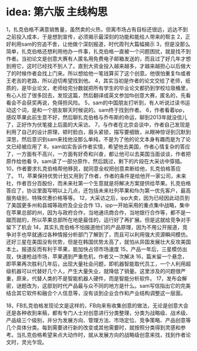 # idea: 第六版 主线构思



1，扎克伯格不满意销售量，虽然卖的火热，但离市场占有目标还很远，远达不到之前投入成本，于是想到宣传，必须揭示最深刻的功能和能给人带来的帮主
2，正好利用sam的穷追不舍，让他做个深刻报道，时代周刊大篇幅揭示
3，但是没那么简单，扎克伯格还想利用他办一件事，扎克伯格一直被一个问题困扰，就是找不到作者。当初论文是创意大赛有人匿名用免费电子邮箱发送的，而且过了好几年才想到用它，这时已经找不到人了。直到大资金投入越来越多，才越来越担心以后做大了的时候作者会找上门来。所以想给他一笔钱算买了这个创意。他很怕重复fb或者王老吉的老路，所以迫切希望找到他。
4，其实当初是作者的论文交给了老师，纸质的，是毕业论文，老师给完分数就把所有学生的毕业论文都扔到学校垃圾桶里，有心人捡了很多回去，发现这篇，然后翻译成英文参加fb创意大赛，匿名的，先看看会不会获奖再说，免得担风险。
5，sam的中国朋友打听到，有人听说过读书运动这个词，是和一个朋友聊天时候说的。sam终于找到作者。
6，作者看着ipp，感叹苹果此前生意不好，然后聊扎克伯格与乔布斯的命运，聊到2013年就没信儿了，正好作为伏笔接上后面的大采访。
7，与作者在北京会谈中，作者自己发现是利用了自己的设计原理，顿时脸白，眉头紧锁，描写要细致，从眼神惊讶到沉默到深思，然后意识到sam来找他没那么单纯，不是为了他的论文本身有趣而是为了论文已经被应用了
8，sam如实告诉作者实情，希望他去美国，作者心情复杂的答应了，一方面有不高兴，一方面有好奇和兴奋，都让他可以去美国当面谈谈，作者把原作给他看
9，sam读了一部分原作，然后跳过，剩下的片段在大采访中穿插。
10，作者要求扎克伯格帮他移民，就同意全权把创意卖断给他，扎克伯格答应了。
11，苹果保持优势计划又用到了作者，作者的条件是给他开一家公司，未来社，作者百分百股份，而未来社第一个生意就是将解决方案提供给苹果。扎克伯格答应了，协议里面写明以上几点，还包括未来社列苹果和fb为第一优先客户，最高服务级别，特殊优惠价格等等。
12，大采访之后，ipp大卖，因为已经因此动员到了美国更多州和县城等政府及企业合作
13，ipp一开始采用的重点集中战略，集中在苹果总部的州，因为与政府合作，当地通讯商合作，当地银行合作等，都不是一蹴而就的，所以苹果总部所在地是最佳的，运行好了再扩展。但是这就给竞争对手留下了机会
14，其实扎克伯格不怕报道他们的产品原理，因为不用公开报道，竞争对手也早就通过各种情报分析部门了解到了，而且可以利用强大资源瞬间模仿。还好三星在美国没有优势，但是在韩国优势太高了，就怕从异国发展壮大反攻美国本土。报道反而有利于苹果，能加快占领市场速度
15，产品一年后，三星模仿出现，快速枪战市场，苹果遇到严重危机，作者又一次解决
16，篇末留一个悬念，即苹果再次胜利几年后，出现大量社会问题，即机器智能取代员工，一个人利用超级机器可以代替好几个人，产生大量失业，就降低了销量。这里涉及的问题很严重，原来，代替人类的不是智能机器人硬件，而是智能分析软件。
17，发布会解密，谜题改为，这部划时代产品最与众不同的地方是什么。sam写信指出它的完美结合其它软件和融合个人信息等，没有谈到企业合作和产业结构调整这一层面。

18，FB扎克伯格发现论文是这样的，FB向来有收集创意的做法，无论是创意大会还是各种收到来稿，都有专门人士对创意进行分类整理，分类为战略级、战术级、产品级三个级别，并分为发展方向、管理方法、市场定位、竞争策略、产品创意等几个具体分类。每到需要进行新的改变或其他需要时，就按照分类得到灵感和参考。当扎克伯格希望来点大动作时，就从发展方向的战略级创意来找，找到作者论文时，灵光乍现。
